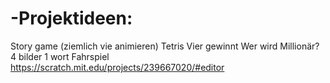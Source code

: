 # -Projektideen:
Story game (ziemlich vie animieren)
Tetris
Vier gewinnt
Wer wird Millionär?
4 bilder 1 wort
Fahrspiel
https://scratch.mit.edu/projects/239667020/#editor
